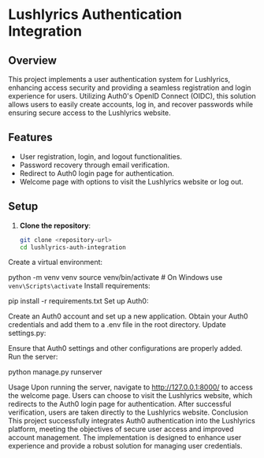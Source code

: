 # Lushlyrics Authentication Integration

## Overview

This project implements a user authentication system for Lushlyrics, enhancing access security and providing a seamless registration and login experience for users. Utilizing Auth0's OpenID Connect (OIDC), this solution allows users to easily create accounts, log in, and recover passwords while ensuring secure access to the Lushlyrics website.

## Features

- User registration, login, and logout functionalities.
- Password recovery through email verification.
- Redirect to Auth0 login page for authentication.
- Welcome page with options to visit the Lushlyrics website or log out.

## Setup

1. **Clone the repository**:
   ```bash
   git clone <repository-url>
   cd lushlyrics-auth-integration

Create a virtual environment:

python -m venv venv
source venv/bin/activate  # On Windows use `venv\Scripts\activate`
Install requirements:

pip install -r requirements.txt
Set up Auth0:

Create an Auth0 account and set up a new application.
Obtain your Auth0 credentials and add them to a .env file in the root directory.
Update settings.py:

Ensure that Auth0 settings and other configurations are properly added.
Run the server:

python manage.py runserver

Usage
Upon running the server, navigate to http://127.0.0.1:8000/ to access the welcome page.
Users can choose to visit the Lushlyrics website, which redirects to the Auth0 login page for authentication.
After successful verification, users are taken directly to the Lushlyrics website.
Conclusion
This project successfully integrates Auth0 authentication into the Lushlyrics platform, meeting the objectives of secure user access and improved account management. The implementation is designed to enhance user experience and provide a robust solution for managing user credentials.
